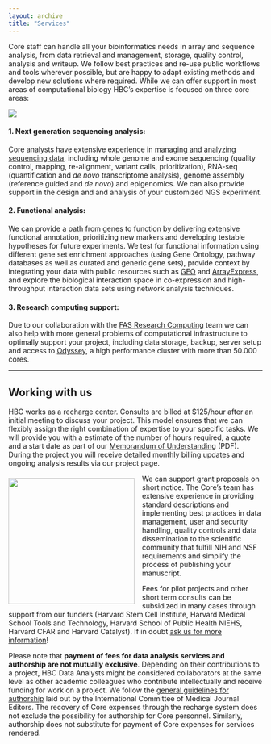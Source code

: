 ```yaml
---
layout: archive
title: "Services"
---
```



Core staff can handle all your bioinformatics needs in array and sequence analysis, from data retrieval and management, storage, quality control, analysis and writeup. We follow best practices and re-use public workflows and tools wherever possible, but are happy to adapt existing methods and develop new solutions where required. While we can offer support in most areas of computational biology HBC’s expertise is focused on three core areas:
 
![](https://dl.dropboxusercontent.com/u/407047/Ghost/hbc/services.jpg) 
 
#### 1. Next generation sequencing analysis: 

Core analysts have extensive experience in [managing and analyzing sequencing data](https://bcbio-nextgen.readthedocs.org/), including whole genome and exome sequencing (quality control, mapping, re-alignment, variant calls, prioritization), RNA-seq (quantification and _de novo_ transcriptome analysis), genome assembly (reference guided and _de novo_) and epigenomics. We can also provide support in the design and and analysis of your customized NGS experiment.

#### 2. Functional analysis:

We can provide a path from genes to function by delivering extensive functional annotation, prioritizing new markers and developing testable hypotheses for future experiments. We test for functional information using different gene set enrichment approaches (using Gene Ontology, pathway databases as well as curated and generic gene sets), provide context by integrating your data with public resources such as [GEO](http://www.ncbi.nlm.nih.gov/geo/) and [ArrayExpress](http://www.ebi.ac.uk/arrayexpress/), and explore the biological interaction space in co-expression and high-throughput interaction data sets using network analysis techniques.

#### 3. Research computing support:

Due to our collaboration with the [FAS Research Computing](https://rc.fas.harvard.edu/) team we can also help with more general problems of computational infrastructure to optimally support your project, including data storage, backup, server setup and access to [Odyssey](https://rc.fas.harvard.edu/odyssey/), a high performance cluster with more than 50.000 cores.

---

## Working with us

HBC works as a recharge center. Consults are billed at $125/hour after an initial meeting to discuss your project. This model ensures that we can flexibly assign the right combination of expertise to your specific tasks. We will provide you with a estimate of the number of hours required, a quote and a start date as part of our [Memorandum of Understanding](https://dl.dropboxusercontent.com/u/407047/Ghost/hbc/CHB%20MOU.pdf) (PDF). During the project you will receive detailed monthly billing updates and ongoing analysis results via our project page.

<p><img src="http://dl.dropboxusercontent.com/u/407047/Ghost/hbc/support.gif" style="float: left; margin: 7px 15px 10px 0px;"  width="250" /> </p>



We can support grant proposals on short notice. The Core’s team has extensive experience in providing standard descriptions and implementing best practices in data management, user and security handling, quality controls and data dissemination to the scientific community that fulfill NIH and NSF requirements and simplify the process of publishing your manuscript.

Fees for pilot projects and other short term consults can be subsidized in many cases through support from our funders (Harvard Stem Cell Institute, Harvard Medical School Tools and Technology, Harvard School of Public Health NIEHS, Harvard CFAR and Harvard Catalyst). If in doubt [ask us for more information](/contact)!

Please note that **payment of fees for data analysis services and authorship are not mutually exclusive**. Depending on their contributions to a project, HBC Data Analysts might be considered collaborators at the same level as other academic colleagues who contribute intellectually and receive funding for work on a project. We follow the [general guidelines for authorship](http://www.icmje.org/recommendations/browse/roles-and-responsibilities/defining-the-role-of-authors-and-contributors.html) laid out by the International Committee of Medical Journal Editors. The recovery of Core expenses through the recharge system does not exclude the possibility for authorship for Core personnel. Similarly, authorship does not substitute for payment of Core expenses for services rendered.
